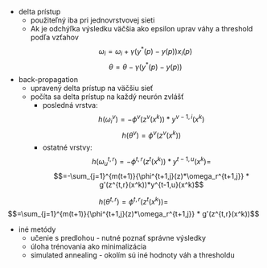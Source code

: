 - delta prístup
	- použiteľný iba pri jednovrstvovej sieti
	- Ak je odchýľka výsledku väčšia ako epsilon uprav váhy a threshold podľa vzťahov 
$$\omega_i = \omega_i + \gamma(y^*(p)-y(p))x_i(p)$$
$$\theta = \theta - \gamma(y^*(p)-y(p))$$
- back-propagation
	- upravený delta prístup na väčšiu sieť
	- počíta sa delta prístup na každý neurón zvlášť
		- posledná vrstva:
$$h(\omega_i^v)=-\phi^v(z^v(x^k))*y^{v-1,i}(x^k)$$
$$h(\theta^v)=\phi^v(z^v(x^k))$$
		- ostatné vrstvy: 
$$h(\omega_u^{t,r})=-\phi^{t,r}(z^t(x^k))*y^{t-1,u}(x^k) =$$
$$=-\sum_{j=1}^{m(t+1)}{\phi^{t+1,j}(z)*\omega_r^{t+1,j}} * g'(z^{t,r}(x^k))*y^{t-1,u}(x^k)$$

$$h(\theta^{t,r})=\phi^{t,r}(z^t(x^k))=$$
$$=\sum_{j=1}^{m(t+1)}{\phi^{t+1,j}(z)*\omega_r^{t+1,j}} * g'(z^{t,r}(x^k))$$
- iné metódy
	- učenie s predlohou - nutné poznať správne výsledky
	- úloha trénovania ako minimalizácia
	- simulated annealing - okolím sú iné hodnoty váh a thresholdu
